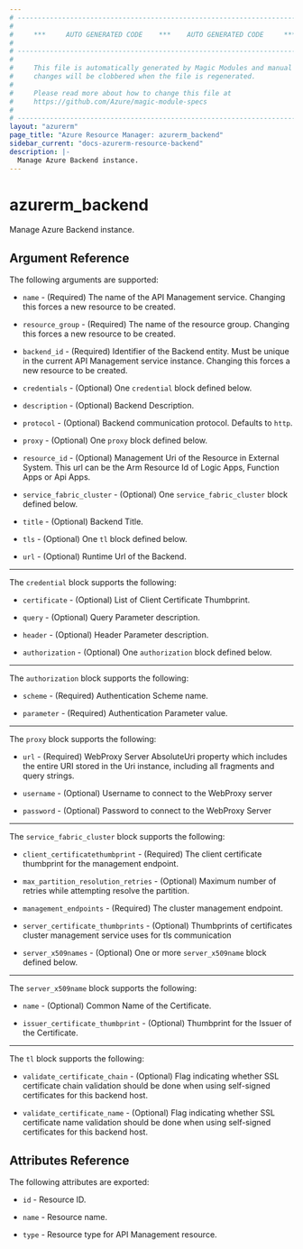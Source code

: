 ```yaml
---
# ----------------------------------------------------------------------------
#
#     ***     AUTO GENERATED CODE    ***    AUTO GENERATED CODE     ***
#
# ----------------------------------------------------------------------------
#
#     This file is automatically generated by Magic Modules and manual
#     changes will be clobbered when the file is regenerated.
#
#     Please read more about how to change this file at
#     https://github.com/Azure/magic-module-specs
#
# ----------------------------------------------------------------------------
layout: "azurerm"
page_title: "Azure Resource Manager: azurerm_backend"
sidebar_current: "docs-azurerm-resource-backend"
description: |-
  Manage Azure Backend instance.
---
```


# azurerm_backend

Manage Azure Backend instance.


## Argument Reference

The following arguments are supported:

* `name` - (Required) The name of the API Management service. Changing this forces a new resource to be created.

* `resource_group` - (Required) The name of the resource group. Changing this forces a new resource to be created.

* `backend_id` - (Required) Identifier of the Backend entity. Must be unique in the current API Management service instance. Changing this forces a new resource to be created.

* `credentials` - (Optional) One `credential` block defined below.

* `description` - (Optional) Backend Description.

* `protocol` - (Optional) Backend communication protocol. Defaults to `http`.

* `proxy` - (Optional) One `proxy` block defined below.

* `resource_id` - (Optional) Management Uri of the Resource in External System. This url can be the Arm Resource Id of Logic Apps, Function Apps or Api Apps.

* `service_fabric_cluster` - (Optional) One `service_fabric_cluster` block defined below.

* `title` - (Optional) Backend Title.

* `tls` - (Optional) One `tl` block defined below.

* `url` - (Optional) Runtime Url of the Backend.

---

The `credential` block supports the following:

* `certificate` - (Optional) List of Client Certificate Thumbprint.

* `query` - (Optional) Query Parameter description.

* `header` - (Optional) Header Parameter description.

* `authorization` - (Optional) One `authorization` block defined below.


---

The `authorization` block supports the following:

* `scheme` - (Required) Authentication Scheme name.

* `parameter` - (Required) Authentication Parameter value.

---

The `proxy` block supports the following:

* `url` - (Required) WebProxy Server AbsoluteUri property which includes the entire URI stored in the Uri instance, including all fragments and query strings.

* `username` - (Optional) Username to connect to the WebProxy server

* `password` - (Optional) Password to connect to the WebProxy Server

---

The `service_fabric_cluster` block supports the following:

* `client_certificatethumbprint` - (Required) The client certificate thumbprint for the management endpoint.

* `max_partition_resolution_retries` - (Optional) Maximum number of retries while attempting resolve the partition.

* `management_endpoints` - (Required) The cluster management endpoint.

* `server_certificate_thumbprints` - (Optional) Thumbprints of certificates cluster management service uses for tls communication

* `server_x509names` - (Optional) One or more `server_x509name` block defined below.


---

The `server_x509name` block supports the following:

* `name` - (Optional) Common Name of the Certificate.

* `issuer_certificate_thumbprint` - (Optional) Thumbprint for the Issuer of the Certificate.

---

The `tl` block supports the following:

* `validate_certificate_chain` - (Optional) Flag indicating whether SSL certificate chain validation should be done when using self-signed certificates for this backend host.

* `validate_certificate_name` - (Optional) Flag indicating whether SSL certificate name validation should be done when using self-signed certificates for this backend host.

## Attributes Reference

The following attributes are exported:

* `id` - Resource ID.

* `name` - Resource name.

* `type` - Resource type for API Management resource.

